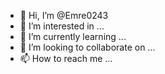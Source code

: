 - 👋 Hi, I’m @Emre0243
- 👀 I’m interested in ...
- 🌱 I’m currently learning ...
- 💞️ I’m looking to collaborate on ...
- 📫 How to reach me ...

<!---
Emre0243/Emre0243 is a ✨ special ✨ repository because its `README.md` (this file) appears on your GitHub profile.
You can click the Preview link to take a look at your changes.
---
